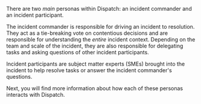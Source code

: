 There are two _main_ personas within Dispatch: an incident commander and an incident participant.

The incident commander is responsible for driving an incident to resolution. They act as a tie-breaking vote on contentious decisions and are responsible for understanding the _entire_ incident context. Depending on the team and scale of the incident, they are also responsible for delegating tasks and asking questions of other incident participants.

Incident participants are subject matter experts (SMEs) brought into the incident to help resolve tasks or answer the incident commander's questions.

Next, you will find more information about how each of these personas interacts with Dispatch.
